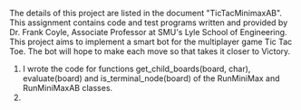 The details of this project are listed in the document "TicTacMinimaxAB". This assignment contains code and test programs written and provided by Dr. Frank Coyle, Associate Professor at SMU's Lyle School of Engineering. 
This project aims to implement a smart bot for the multiplayer game Tic Tac Toe. The bot will hope to make each move so that takes it closer to Victory.

1. I wrote the code for functions get_child_boards(board, char), evaluate(board) and is_terminal_node(board) of the RunMiniMax and RunMiniMaxAB classes.
2.   

